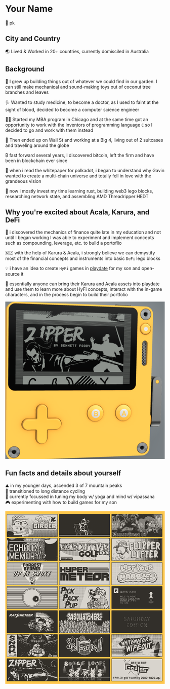 # Your Name

🖖 pk

## City and Country

🌏 Lived & Worked in 20+ countries, currently domisciled in Australia

## Background

🌴 I grew up building things out of whatever we could find in our garden. I can still make mechanical and sound-making toys out of coconut tree branches and leaves

🩺 Wanted to study medicine, to become a doctor, as I used to faint at the sight of blood, decided to become a computer science engineer

👨‍💼 Started my MBA program in Chicago and at the same time got an opportunity to work with the inventors of programming language `C` so I decided to go and work with them instead

💼 Then ended up on Wall St and working at a Big 4, living out of 2 suitcases and traveling around the globe

₿ fast forward several years, I discovered bitcoin, left the firm and have been in blockchain ever since

🔴 when i read the whitepaper for polkadot, i began to understand why Gavin wanted to create a multi-chain universe and totally fell in love with the grandeous vision

🦀 now i mostly invest my time learning rust, building web3 lego blocks, researching network state, and assembling AMD Threadripper HEDT

## Why you're excited about Acala, Karura, and DeFi

🧮 i discovered the mechanics of finance quite late in my education and not until I began working I was able to experiment and implement concepts such as compounding, leverage, etc. to build a portoflio

🇳🇿 with the help of Karura & Acala, i strongly believe we can demystify most of the financial concepts and instruments into basic `DeFi` lego blocks

💡 i have an idea to create `HyFi` games in [playdate](https://play.date/) for my son and open-source it

🤑 essentially anyone can bring their Karura and Acala assets into playdate and use them to learn more about HyFi concepts, interact with the in-game characters, and in the process begin to build their portfolio

![play-date-device](../images/play-date-device.png)

## Fun facts and details about yourself

⛰️ in my younger days, ascended 3 of 7 mountain peaks  
🚴 transitioned to long distance cycling  
🧘 currently focussed in tuning my body w/ yoga and mind w/ vipassana  
🎮 experimenting with how to build games for my son

![play-date-sample-games](../images/play-date-sample-games.png)

